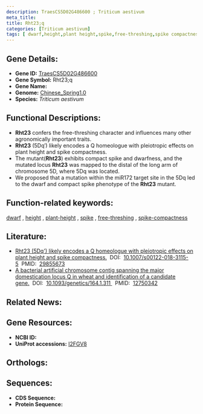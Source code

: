 ```yaml
---
description: TraesCS5D02G486600 ; Triticum aestivum
meta_title:
title: Rht23;q
categories: [Triticum aestivum]
tags: [ dwarf,height,plant height,spike,free-threshing,spike compactness ]
---
```


## Gene Details:
- **Gene ID:**	[TraesCS5D02G486600](https://ensembl.gramene.org/Triticum_aestivum/Gene/Summary?g=TraesCS5D02G486600)
- **Gene Symbol:** Rht23;q
- **Gene Name:** 
- **Genome:** [Chinese_Spring1.0](https://ensembl.gramene.org/Triticum_aestivum/Info/Index)
- **Species:** *Triticum aestivum*

## Functional Descriptions:
   - **Rht23** confers the free-threshing character and influences many other agronomically important traits.
   - **Rht23** (5Dq′) likely encodes a Q homeologue with pleiotropic effects on plant height and spike compactness.
   - The mutant(**Rht23**) exhibits compact spike and dwarfness, and the mutated locus **Rht23** was mapped to the distal of the long arm of chromosome 5D, where 5Dq was located. 
   - We proposed that a mutation within the miR172 target site in the 5Dq led to the dwarf and compact spike phenotype of the **Rht23** mutant.

## Function-related keywords:
[dwarf](/tags/dwarf/)&nbsp;,&nbsp;[height](/tags/height/)&nbsp;,&nbsp;[plant-height](/tags/plant-height/)&nbsp;,&nbsp;[spike](/tags/spike/)&nbsp;,&nbsp;[free-threshing](/tags/free-threshing/)&nbsp;,&nbsp;[spike-compactness](/tags/spike-compactness/)

## Literature:
   - [Rht23 (5Dq&#x27;) likely encodes a Q homeologue with pleiotropic effects on plant height and spike compactness.]( https://link.springer.com/article/10.1007/s00122-018-3115-5)&nbsp;&nbsp;DOI:&nbsp;&nbsp;[10.1007/s00122-018-3115-5](https://link.springer.com/article/10.1007/s00122-018-3115-5)&nbsp;&nbsp;PMID:&nbsp;&nbsp;[29855673](https://pubmed.ncbi.nlm.nih.gov/29855673/)
   - [A bacterial artificial chromosome contig spanning the major domestication locus Q in wheat and identification of a candidate gene.]( https://academic.oup.com/genetics/article/164/1/311/6052638?login=true#325737277)&nbsp;&nbsp;DOI:&nbsp;&nbsp;[10.1093/genetics/164.1.311 ](https://academic.oup.com/genetics/article/164/1/311/6052638?login=true#325737277)&nbsp;&nbsp;PMID:&nbsp;&nbsp;[12750342](https://pubmed.ncbi.nlm.nih.gov/12750342/)

## Related News:

## Gene Resources:
- **NCBI ID:**  [](https://www.ncbi.nlm.nih.gov/gene/?term=)
- **UniProt accessions:** [I2FGV8](https://www.uniprot.org/uniprotkb/I2FGV8/entry)

## Orthologs:

## Sequences:
- **CDS Sequence:**
- **Protein Sequence:**
